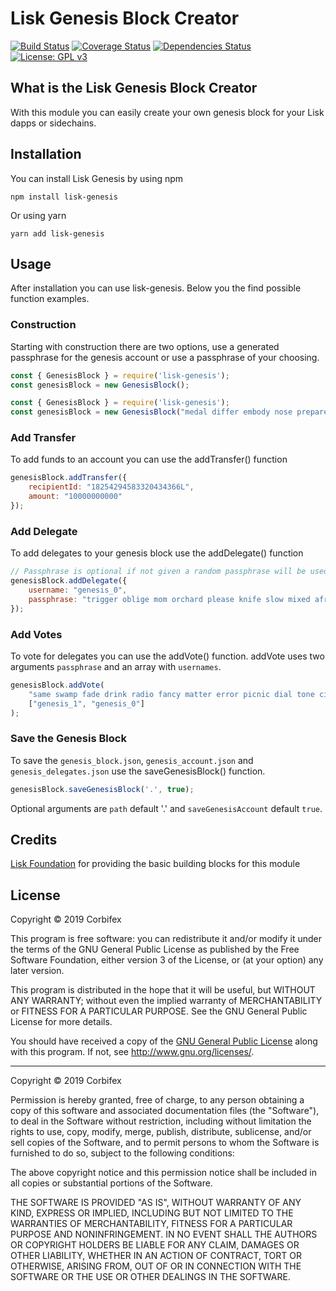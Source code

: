 # Lisk Genesis Block Creator
[![Build Status](https://travis-ci.org/corbifex/lisk-genesis.svg?branch=master)](https://travis-ci.org/corbifex/lisk-genesis)
[![Coverage Status](https://img.shields.io/codecov/c/github/corbifex/lisk-genesis.svg)](https://codecov.io/gh/corbifex/lisk-genesis/list/master/)
[![Dependencies Status](https://david-dm.org/corbifex/lisk-genesis.svg)](https://david-dm.org/corbifex/lisk-genesis)
[![License: GPL v3](https://img.shields.io/badge/License-GPL%20v3-blue.svg)](http://www.gnu.org/licenses/gpl-3.0)

## What is the Lisk Genesis Block Creator
With this module you can easily create your own genesis block for your Lisk dapps or sidechains.

## Installation
You can install Lisk Genesis by using npm
```
npm install lisk-genesis
```
Or using yarn
```
yarn add lisk-genesis
```

## Usage
After installation you can use lisk-genesis. Below you the find possible function examples.

### Construction
Starting with construction there are two options, use a generated passphrase for the genesis account or use a passphrase of your choosing.
```js
const { GenesisBlock } = require('lisk-genesis');
const genesisBlock = new GenesisBlock();
```
```js
const { GenesisBlock } = require('lisk-genesis');
const genesisBlock = new GenesisBlock("medal differ embody nose prepare inherit popular allow pizza design youth more");
```

### Add Transfer
To add funds to an account you can use the addTransfer() function
```js
genesisBlock.addTransfer({
    recipientId: "18254294583320434366L",
    amount: "10000000000"
});
```

### Add Delegate
To add delegates to your genesis block use the addDelegate() function
```js
// Passphrase is optional if not given a random passphrase will be used and saved to genesis_delegates.json
genesisBlock.addDelegate({
    username: "genesis_0",
    passphrase: "trigger oblige mom orchard please knife slow mixed afraid until suspect setup"
});
```

### Add Votes
To vote for delegates you can use the addVote() function.
addVote uses two arguments `passphrase` and an array with `usernames`.

```js
genesisBlock.addVote(
    "same swamp fade drink radio fancy matter error picnic dial tone cinnamon",
    ["genesis_1", "genesis_0"]
);
```

### Save the Genesis Block
To save the `genesis_block.json`, `genesis_account.json` and `genesis_delegates.json` use the saveGenesisBlock() function.
```js
genesisBlock.saveGenesisBlock('.', true);
```
Optional arguments are `path` default '.' and `saveGenesisAccount` default `true`.

## Credits
[Lisk Foundation](https://github.com/LiskHQ/lisk-sdk) for providing the basic building blocks for this module

## License

Copyright © 2019 Corbifex

This program is free software: you can redistribute it and/or modify it under the terms of the GNU General Public License as published by the Free Software Foundation, either version 3 of the License, or (at your option) any later version.

This program is distributed in the hope that it will be useful, but WITHOUT ANY WARRANTY; without even the implied warranty of MERCHANTABILITY or FITNESS FOR A PARTICULAR PURPOSE. See the GNU General Public License for more details.

You should have received a copy of the [GNU General Public License](https://github.com/corbifex/lisk-genesis/tree/master/LICENSE) along with this program. If not, see <http://www.gnu.org/licenses/>.

---

Copyright © 2019 Corbifex

Permission is hereby granted, free of charge, to any person obtaining a copy of this software and associated documentation files (the "Software"), to deal in the Software without restriction, including without limitation the rights to use, copy, modify, merge, publish, distribute, sublicense, and/or sell copies of the Software, and to permit persons to whom the Software is furnished to do so, subject to the following conditions:

The above copyright notice and this permission notice shall be included in all copies or substantial portions of the Software.

THE SOFTWARE IS PROVIDED "AS IS", WITHOUT WARRANTY OF ANY KIND, EXPRESS OR IMPLIED, INCLUDING BUT NOT LIMITED TO THE WARRANTIES OF MERCHANTABILITY, FITNESS FOR A PARTICULAR PURPOSE AND NONINFRINGEMENT. IN NO EVENT SHALL THE AUTHORS OR COPYRIGHT HOLDERS BE LIABLE FOR ANY CLAIM, DAMAGES OR OTHER LIABILITY, WHETHER IN AN ACTION OF CONTRACT, TORT OR OTHERWISE, ARISING FROM, OUT OF OR IN CONNECTION WITH THE SOFTWARE OR THE USE OR OTHER DEALINGS IN THE SOFTWARE.
